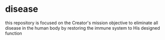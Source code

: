 # disease
this repository is focused on the Creator's mission objective to eliminate all disease in the human body by restoring the immune system to His designed function
